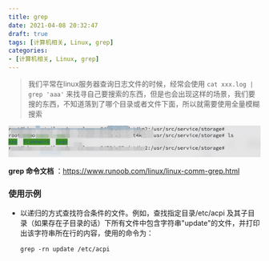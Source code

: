 ```yaml
---
title: grep
date: 2021-04-08 20:32:47
draft: true
tags: [计算机相关, Linux, grep]
categories:
- [计算机相关, Linux, grep]
---
```


> 我们平常在linux服务器查询日志文件的时候，经常会使用 `cat xxx.log | grep 'aaa'` 来找寻自己要搜索的东西，但是也会出现这样的场景，我们要搜的东西，不知道落到了哪个目录或者文件下面，所以就需要使用全量模糊搜索

![image-20210408204947514](../../images/image-20210408204947514.png)

**grep 命令文档** ：https://www.runoob.com/linux/linux-comm-grep.html



### 使用示例

- 以递归的方式查找符合条件的文件。例如，查找指定目录/etc/acpi 及其子目录（如果存在子目录的话）下所有文件中包含字符串"update"的文件，并打印出该字符串所在行的内容，使用的命令为：

  ```shell
  grep -rn update /etc/acpi 
  ```

  

